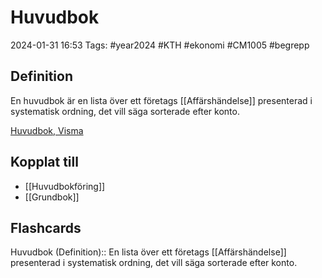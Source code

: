 # Huvudbok

2024-01-31 16:53
Tags: #year2024 #KTH #ekonomi #CM1005 #begrepp

## Definition

En huvudbok är en lista över ett företags [[Affärshändelse]] presenterad i systematisk ordning, det vill säga sorterade efter konto.

[Huvudbok, Visma](https://vismaspcs.se/ekonomiska-termer/vad-ar-huvudbok)

## Kopplat till

- [[Huvudbokföring]]
- [[Grundbok]]

## Flashcards

Huvudbok (Definition):: En lista över ett företags [[Affärshändelse]] presenterad i systematisk ordning, det vill säga sorterade efter konto.
<!--SR:!2024-02-07,1,210!2024-02-06,3,268-->

